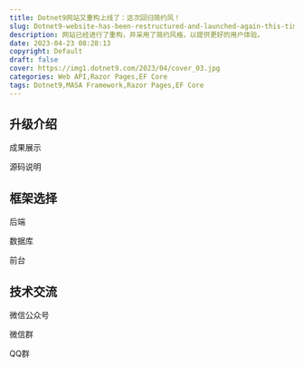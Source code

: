 ```yaml
---
title: Dotnet9网站又重构上线了：这次回归简约风！
slug: Dotnet9-website-has-been-restructured-and-launched-again-this-time-it-is-back-to-minimalist-style
description: 网站已经进行了重构，并采用了简约风格，以提供更好的用户体验。
date: 2023-04-23 08:28:13
copyright: Default
draft: false
cover: https://img1.dotnet9.com/2023/04/cover_03.jpg
categories: Web API,Razor Pages,EF Core
tags: Dotnet9,MASA Framework,Razor Pages,EF Core
---
```


## 升级介绍

成果展示

源码说明

## 框架选择

后端

数据库

前台

## 技术交流

微信公众号

微信群

QQ群